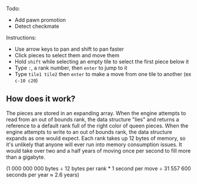 Todo: 

* Add pawn promotion
* Detect checkmate

Instructions: 

* Use arrow keys to pan and shift to pan faster
* Click pieces to select them and move them
* Hold `shift` while selecting an empty tile to select the first piece below it
* Type `:`, a rank number, then `enter` to jump to it
* Type `tile1 tile2` then `enter` to make a move from one tile to another (ex `c-10 c20`)

## How does it work? 

The pieces are stored in an expanding array. When the engine attempts to read from an out of bounds rank, the data structure "lies" and returns a reference to a default rank full of the right color of queen pieces. When the engine attempts to write to an out of bounds rank, the data structure expands as one would expect. Each rank takes up 12 bytes of memory, so it's unlikely that anyone will ever run into memory consumption issues. It would take over two and a half years of moving once per second to fill more than a gigabyte. 

(1 000 000 000 bytes ÷ 12 bytes per rank * 1 second per move ÷ 31 557 600 seconds per year ≈ 2.6 years)
